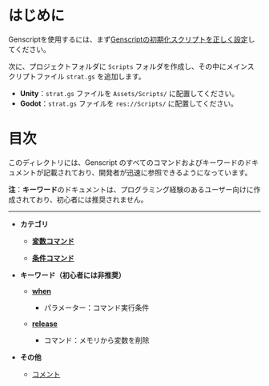 # はじめに

Genscriptを使用するには、まず[Genscriptの初期化スクリプトを正しく設定](../../../GenScriptInitialization/README.md)してください。

次に、プロジェクトフォルダに `Scripts` フォルダを作成し、その中にメインスクリプトファイル `strat.gs` を追加します。

- **Unity**：`strat.gs` ファイルを `Assets/Scripts/` に配置してください。
- **Godot**：`strat.gs` ファイルを `res://Scripts/` に配置してください。

# 目次

このディレクトリには、Genscript のすべてのコマンドおよびキーワードのドキュメントが記載されており、開発者が迅速に参照できるようになっています。  

**注**：**キーワード**のドキュメントは、プログラミング経験のあるユーザー向けに作成されており、初心者には推奨されません。


---

* **カテゴリ**  
    
  * **[変数コマンド](Category/Variable.md)**  
    
  * **[条件コマンド](Category/Condition.md)**  
    
* **キーワード（初心者には非推奨）**  
  
  * **[when](KeyWords/when.md)**

    * パラメーター：コマンド実行条件

  * **[release](KeyWords/release.md)**

    * コマンド：メモリから変数を削除

* **その他**

    * [コメント](Others/Comment.md)

